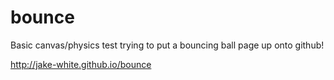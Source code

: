 bounce
======
Basic canvas/physics test trying to put a bouncing ball page up onto github!

http://jake-white.github.io/bounce
